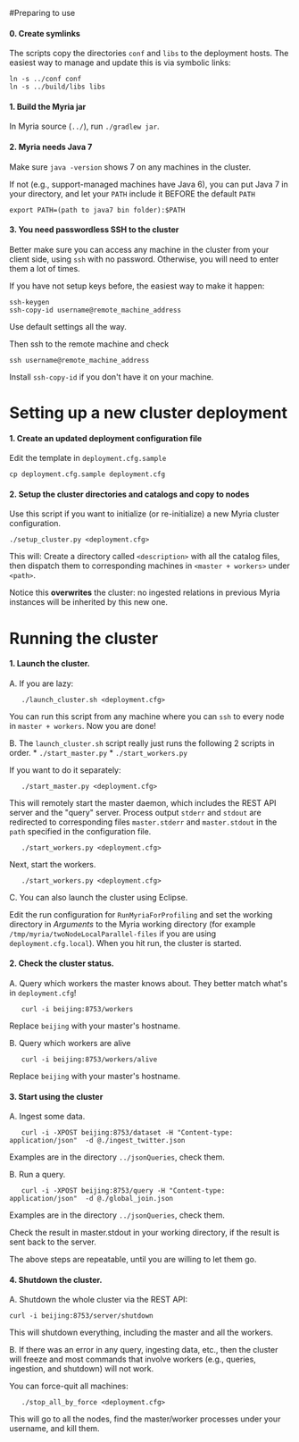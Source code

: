 #Preparing to use

#### 0. Create symlinks

The scripts copy the directories `conf` and `libs` to the deployment hosts. The easiest way to manage and update this is via symbolic links:

    ln -s ../conf conf
    ln -s ../build/libs libs

#### 1. Build the Myria jar
In Myria source (`../`), run `./gradlew jar`.

#### 2. Myria needs Java 7
Make sure `java -version` shows 7 on any machines in the cluster. 

If not (e.g., support-managed machines have Java 6), you can put Java 7 in your directory, and let your `PATH` include it BEFORE the default `PATH`

    export PATH=(path to java7 bin folder):$PATH

#### 3. You need passwordless SSH to the cluster

Better make sure you can access any machine in the cluster from your client side, using `ssh` with no password. Otherwise, you will need to enter them a lot of times.

If you have not setup keys before, the easiest way to make it happen:

    ssh-keygen
    ssh-copy-id username@remote_machine_address

Use default settings all the way.

Then ssh to the remote machine and check

    ssh username@remote_machine_address

Install `ssh-copy-id` if you don't have it on your machine.

# Setting up a new cluster deployment

#### 1. Create an updated deployment configuration file

Edit the template in `deployment.cfg.sample`

    cp deployment.cfg.sample deployment.cfg
    
#### 2. Setup the cluster directories and catalogs and copy to nodes

Use this script if you want to initialize (or re-initialize) a new Myria cluster configuration.

    ./setup_cluster.py <deployment.cfg>

This will: Create a directory called `<description>` with all the catalog files, then dispatch them to corresponding machines in `<master + workers>` under `<path>`.

Notice this **overwrites** the cluster: no ingested relations in previous Myria instances will be inherited by this new one.

# Running the cluster
#### 1. Launch the cluster.
A. If you are lazy:

       ./launch_cluster.sh <deployment.cfg>

   You can run this script from any machine where you can `ssh` to every node in `master + workers`. Now you are done!

B. The `launch_cluster.sh` script really just runs the following 2 scripts in order.
    * `./start_master.py` 
    * `./start_workers.py`
    
   If you want to do it separately:
        
       ./start_master.py <deployment.cfg>

   This will remotely start the master daemon, which includes the REST API server and the "query" server. Process output `stderr` and `stdout` are redirected to corresponding files `master.stderr` and `master.stdout` in the `path` specified in the configuration file.
    
       ./start_workers.py <deployment.cfg>

   Next, start the workers.
     
       ./start_workers.py <deployment.cfg>

C. You can also launch the cluster using Eclipse.

   Edit the run configuration for `RunMyriaForProfiling` and set the working directory in *Arguments* to the Myria working directory (for example `/tmp/myria/twoNodeLocalParallel-files` if you are using `deployment.cfg.local`). When you hit run, the cluster is started.

#### 2. Check the cluster status.

A. Query which workers the master knows about. They better match what's in `deployment.cfg`!

       curl -i beijing:8753/workers

   Replace `beijing` with your master's hostname.

B. Query which workers are alive

       curl -i beijing:8753/workers/alive

   Replace `beijing` with your master's hostname.
    
#### 3. Start using the cluster

A. Ingest some data.

       curl -i -XPOST beijing:8753/dataset -H "Content-type: application/json"  -d @./ingest_twitter.json

   Examples are in the directory `../jsonQueries`, check them.

B. Run a query.

       curl -i -XPOST beijing:8753/query -H "Content-type: application/json"  -d @./global_join.json
        
   Examples are in the directory `../jsonQueries`, check them.
    
   Check the result in master.stdout in your working directory, if the result is sent back to the server.

The above steps are repeatable, until you are willing to let them go.

#### 4. Shutdown the cluster.

A. Shutdown the whole cluster via the REST API:

    curl -i beijing:8753/server/shutdown

   This will shutdown everything, including the master and all the workers.

B. If there was an error in any query, ingesting data, etc., then the cluster will freeze and most commands that involve workers (e.g., queries, ingestion, and shutdown) will not work.

   You can force-quit all machines:
    
       ./stop_all_by_force <deployment.cfg>
    
   This will go to all the nodes, find the master/worker processes under your username, and kill them.
